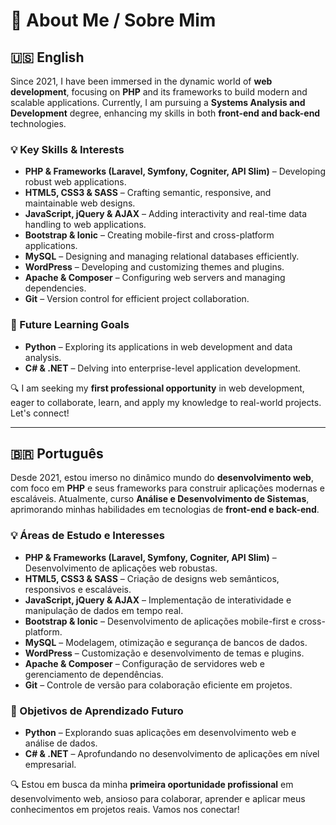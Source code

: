# 🌟 About Me / Sobre Mim  

## 🇺🇸 English  

Since 2021, I have been immersed in the dynamic world of **web development**, focusing on **PHP** and its frameworks to build modern and scalable applications. Currently, I am pursuing a **Systems Analysis and Development** degree, enhancing my skills in both **front-end and back-end** technologies.  

### 💡 Key Skills & Interests  
- **PHP & Frameworks (Laravel, Symfony, Cogniter, API Slim)** – Developing robust web applications.  
- **HTML5, CSS3 & SASS** – Crafting semantic, responsive, and maintainable web designs.  
- **JavaScript, jQuery & AJAX** – Adding interactivity and real-time data handling to web applications.  
- **Bootstrap & Ionic** – Creating mobile-first and cross-platform applications.  
- **MySQL** – Designing and managing relational databases efficiently.  
- **WordPress** – Developing and customizing themes and plugins.  
- **Apache & Composer** – Configuring web servers and managing dependencies.  
- **Git** – Version control for efficient project collaboration.  

### 📘 Future Learning Goals  
- **Python** – Exploring its applications in web development and data analysis.  
- **C# & .NET** – Delving into enterprise-level application development.  

🔍 I am seeking my **first professional opportunity** in web development, eager to collaborate, learn, and apply my knowledge to real-world projects. Let's connect!  

---

## 🇧🇷 Português  

Desde 2021, estou imerso no dinâmico mundo do **desenvolvimento web**, com foco em **PHP** e seus frameworks para construir aplicações modernas e escaláveis. Atualmente, curso **Análise e Desenvolvimento de Sistemas**, aprimorando minhas habilidades em tecnologias de **front-end e back-end**.  

### 💡 Áreas de Estudo e Interesses  
- **PHP & Frameworks (Laravel, Symfony, Cogniter, API Slim)** – Desenvolvimento de aplicações web robustas.  
- **HTML5, CSS3 & SASS** – Criação de designs web semânticos, responsivos e escaláveis.  
- **JavaScript, jQuery & AJAX** – Implementação de interatividade e manipulação de dados em tempo real.  
- **Bootstrap & Ionic** – Desenvolvimento de aplicações mobile-first e cross-platform.  
- **MySQL** – Modelagem, otimização e segurança de bancos de dados.  
- **WordPress** – Customização e desenvolvimento de temas e plugins.  
- **Apache & Composer** – Configuração de servidores web e gerenciamento de dependências.  
- **Git** – Controle de versão para colaboração eficiente em projetos.  

### 📘 Objetivos de Aprendizado Futuro  
- **Python** – Explorando suas aplicações em desenvolvimento web e análise de dados.  
- **C# & .NET** – Aprofundando no desenvolvimento de aplicações em nível empresarial.  

🔍 Estou em busca da minha **primeira oportunidade profissional** em desenvolvimento web, ansioso para colaborar, aprender e aplicar meus conhecimentos em projetos reais. Vamos nos conectar!  

